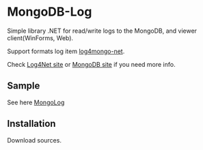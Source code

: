 MongoDB-Log
===========
Simple library .NET for read/write logs to the MongoDB, and viewer client(WinForms, Web).

Support formats log item [log4mongo-net](http://github.com/log4mongo/log4mongo-net).

Check [Log4Net site](http://logging.apache.org/log4net/) or [MongoDB site](http://www.mongodb.org/) if you need more info.


Sample
------------
See here [MongoLog](http://185.41.187.23/MongoLog) 


Installation
------------
Download sources.
